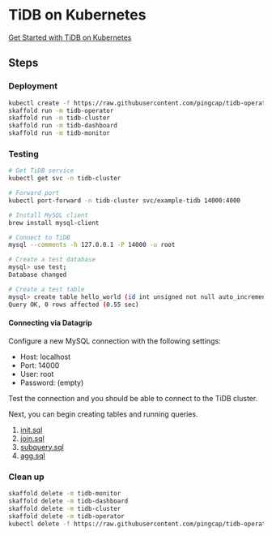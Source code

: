 # TiDB on Kubernetes

[Get Started with TiDB on Kubernetes](https://docs.pingcap.com/tidb-in-kubernetes/stable/get-started)

## Steps

### Deployment

```bash
kubectl create -f https://raw.githubusercontent.com/pingcap/tidb-operator/v1.6.1/manifests/crd.yaml
skaffold run -m tidb-operator
skaffold run -m tidb-cluster
skaffold run -m tidb-dashboard
skaffold run -m tidb-monitor
```

### Testing

```bash
# Get TiDB service
kubectl get svc -n tidb-cluster

# Forward port
kubectl port-forward -n tidb-cluster svc/example-tidb 14000:4000

# Install MySQL client
brew install mysql-client

# Connect to TiDB
mysql --comments -h 127.0.0.1 -P 14000 -u root

# Create a test database
mysql> use test;
Database changed

# Create a test table
mysql> create table hello_world (id int unsigned not null auto_increment primary key, v varchar(32));
Query OK, 0 rows affected (0.55 sec)
```

#### Connecting via Datagrip

Configure a new MySQL connection with the following settings:

- Host: localhost
- Port: 14000
- User: root
- Password: (empty)

Test the connection and you should be able to connect to the TiDB cluster.

Next, you can begin creating tables and running queries.

1. [init.sql](sql/init.sql)
2. [join.sql](sql/join.sql)
3. [subquery.sql](sql/subquery.sql)
4. [agg.sql](sql/agg.sql)

### Clean up

```bash
skaffold delete -m tidb-monitor
skaffold delete -m tidb-dashboard
skaffold delete -m tidb-cluster
skaffold delete -m tidb-operator
kubectl delete -f https://raw.githubusercontent.com/pingcap/tidb-operator/v1.6.1/manifests/crd.yaml
```